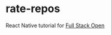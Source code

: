 # rate-repos

React Native tutorial for [Full Stack Open](https://fullstackopen.com/en/part10/introduction_to_react_native)
